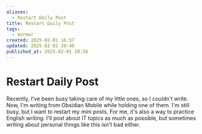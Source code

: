 ```yaml
---
aliases:
  - Restart Daily Post
title: Restart Daily Post
tags:
  - murmur
created: 2025-02-01 16:57
updated: 2025-02-01 20:48
published_at: 2025-02-01 20:50
---
```

# Restart Daily Post

Recently, I've been busy taking care of my little ones, so I couldn't write. Now, I'm writing from Obsidian Mobile while holding one of them. I'm still busy, but I want to restart my mini posts. For me, it's also a way to practice English writing. I'll post about IT topics as much as possible, but sometimes writing about personal things like this isn't bad either.